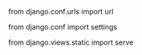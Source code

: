 from django.conf.urls import url

from django.conf import settings

from django.views.static import serve
